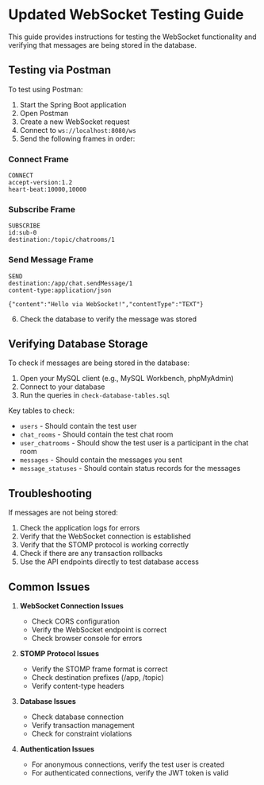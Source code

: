 # Updated WebSocket Testing Guide

This guide provides instructions for testing the WebSocket functionality and verifying that messages are being stored in the database.

## Testing via Postman

To test using Postman:

1. Start the Spring Boot application
2. Open Postman
3. Create a new WebSocket request
4. Connect to `ws://localhost:8080/ws`
5. Send the following frames in order:

### Connect Frame
```
CONNECT
accept-version:1.2
heart-beat:10000,10000

```

### Subscribe Frame
```
SUBSCRIBE
id:sub-0
destination:/topic/chatrooms/1

```

### Send Message Frame
```
SEND
destination:/app/chat.sendMessage/1
content-type:application/json

{"content":"Hello via WebSocket!","contentType":"TEXT"}
```

6. Check the database to verify the message was stored

## Verifying Database Storage

To check if messages are being stored in the database:

1. Open your MySQL client (e.g., MySQL Workbench, phpMyAdmin)
2. Connect to your database
3. Run the queries in `check-database-tables.sql`

Key tables to check:
- `users` - Should contain the test user
- `chat_rooms` - Should contain the test chat room
- `user_chatrooms` - Should show the test user is a participant in the chat room
- `messages` - Should contain the messages you sent
- `message_statuses` - Should contain status records for the messages

## Troubleshooting

If messages are not being stored:

1. Check the application logs for errors
2. Verify that the WebSocket connection is established
3. Verify that the STOMP protocol is working correctly
4. Check if there are any transaction rollbacks
5. Use the API endpoints directly to test database access

## Common Issues

1. **WebSocket Connection Issues**
   - Check CORS configuration
   - Verify the WebSocket endpoint is correct
   - Check browser console for errors

2. **STOMP Protocol Issues**
   - Verify the STOMP frame format is correct
   - Check destination prefixes (/app, /topic)
   - Verify content-type headers

3. **Database Issues**
   - Check database connection
   - Verify transaction management
   - Check for constraint violations

4. **Authentication Issues**
   - For anonymous connections, verify the test user is created
   - For authenticated connections, verify the JWT token is valid
